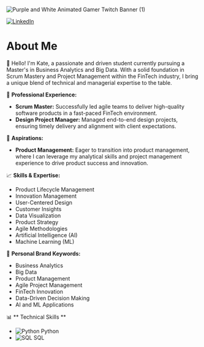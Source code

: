![Purple and White Animated Gamer Twitch Banner (1)](https://github.com/KateKaraket/KateKaraket/assets/169455066/cc838d6a-e500-4d99-914e-ed655ee080f3)

[![LinkedIn](https://img.shields.io/badge/LinkedIn-0A66C2?style=for-the-badge&logo=linkedin&logoColor=white)](https://www.linkedin.com/in/karaket-singthong)

# About Me

👋 Hello! I'm Kate, a passionate and driven student currently pursuing a Master's in Business Analytics and Big Data. With a solid foundation in Scrum Mastery and Project Management within the FinTech industry, I bring a unique blend of technical and managerial expertise to the table.

💼 **Professional Experience:**
- **Scrum Master:** Successfully led agile teams to deliver high-quality software products in a fast-paced FinTech environment.
- **Design Project Manager:** Managed end-to-end design projects, ensuring timely delivery and alignment with client expectations.

🎯 **Aspirations:**
- **Product Management:** Eager to transition into product management, where I can leverage my analytical skills and project management experience to drive product success and innovation.

📈 **Skills & Expertise:**
- Product Lifecycle Management
- Innovation Management
- User-Centered Design
- Customer Insights
- Data Visualization
- Product Strategy
- Agile Methodologies
- Artificial Intelligence (AI)
- Machine Learning (ML)

🌟 **Personal Brand Keywords:**
- Business Analytics
- Big Data
- Product Management
- Agile Project Management
- FinTech Innovation
- Data-Driven Decision Making
- AI and ML Applications

📊 ** Technical Skills **
- ![Python](https://img.shields.io/badge/Python-3776AB?style=for-the-badge&logo=python&logoColor=white) Python
- ![SQL](https://img.shields.io/badge/SQL-4479A1?style=for-the-badge&logo=sql&logoColor=white) SQL



<!--
**KateKaraket/KateKaraket** is a ✨ _special_ ✨ repository because its `README.md` (this file) appears on your GitHub profile.

Here are some ideas to get you started:

🔭 I’m currently studying Business Analytics and Big Data
- 🌱 I’m currently learning ...
- 👯 I’m looking to collaborate on ...
- 🤔 I’m looking for help with ...
- 💬 Ask me about ...
- 📫 How to reach me: ...
- 😄 Pronouns: ...
- ⚡ Fun fact: ...
-->
